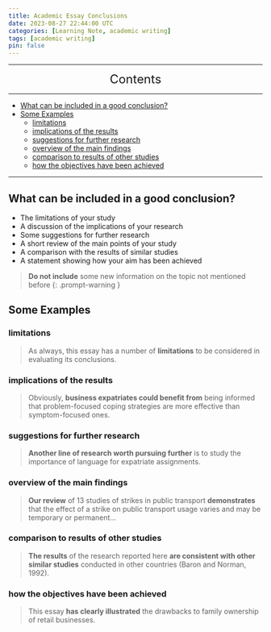 ```yaml
---
title: Academic Essay Conclusions
date: 2023-08-27 22:44:00 UTC
categories: [Learning Note, academic writing]
tags: [academic writing]
pin: false
---
```



---
<center><font size='5'> Contents </font></center>

---

<!-- TOC -->
  * [What can be included in a good conclusion?](#what-can-be-included-in-a-good-conclusion)
  * [Some Examples](#some-examples)
    * [limitations](#limitations)
    * [implications of the results](#implications-of-the-results)
    * [suggestions for further research](#suggestions-for-further-research)
    * [overview of the main findings](#overview-of-the-main-findings)
    * [comparison to results of other studies](#comparison-to-results-of-other-studies)
    * [how the objectives have been achieved](#how-the-objectives-have-been-achieved)
<!-- TOC -->

---

## What can be included in a good conclusion?

* The limitations of your study
* A discussion of the implications of your research
* Some suggestions for further research
* A short review of the main points of your study
* A comparison with the results of similar studies
* A statement showing how your aim has been achieved

> **Do not include** some new information on the topic not mentioned before
{: .prompt-warning }

## Some Examples

### limitations

>As always, this essay has a number of **limitations** to be considered in evaluating its conclusions.

### implications of the results

>Obviously, **business expatriates could benefit from** being informed that problem-focused coping strategies are more effective than symptom-focused ones.

### suggestions for further research

>**Another line of research worth pursuing further** is to study the importance of language for expatriate assignments.

### overview of the main findings

>**Our review** of 13 studies of strikes in public transport **demonstrates** that the effect of a strike on public transport usage varies and may be temporary or permanent…

### comparison to results of other studies

>**The results** of the research reported here **are consistent with other similar studies** conducted in other countries (Baron and Norman, 1992).

### how the objectives have been achieved

>This essay **has clearly illustrated** the drawbacks to family ownership of retail businesses.

